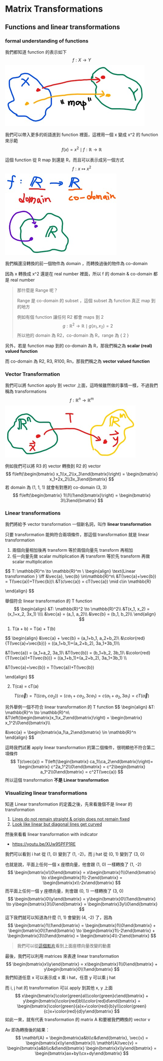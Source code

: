 # Matrix Transformations

## Functions and linear transformations

###  formal understanding of functions

我們都知道 function 的表示如下
$$
f:X\to Y
$$
![](../.gitbook/assets/function_intro.jpg)

我們可以帶入更多的術語進到 function 裡面，這裡用一個 x 變成 x^2 的 function 來示範
$$
f(x) = x^2 \mid f:\mathbb{R} \to\mathbb{R}
$$

這個 function 從 R map 到還是 R，而且可以表示成另一個方式
$$
f: x \mapsto x^2
$$
![](../.gitbook/assets/function_intro2.jpg)

我們稱還沒轉換的前一個物件為 domain ，而轉換過後的物件為 co-domain

因為 x 轉換成 x^2 還是在 real number 裡面，所以 f 的 domain & co-domain 都是 real number



> 那什麼是 Range 呢？
>
> Range 是 co-domain 的 subset ，這個 subset 為 function 真正 map 到的地方
>
> 例如有個 function 讓任何 R2 都會 maps 到 2
> $$
> g: \mathbb{R}^2 \to \mathbb{R} \mid g(x_1, x_2) =2
> $$
> 所以他的 domain 為 R2，co-domain 為 R，range 為 { 2 }



另外，若是 function map 到的 co-domain 為 R，那我們稱之為 **scalar (real) valued function** 

而 co-domain 為 R2, R3, R100, Rn，那我們稱之為 **vector valued function**



### Vector Transformation

我們可以將 function apply 到 vector 上面，這時候雖然做的事情一樣，不過我們稱為 transformations
$$
f: \mathbb{R}^n \to \mathbb{R}^m
$$
![](../.gitbook/assets/vector_transformation.jpg)

例如我們可以將 R3 的 vector 轉換到 R2 的 vector
$$
f\left(\begin{bmatrix} x_1\\x_2\\x_3\end{bmatrix}\right) = \begin{bmatrix} x_1+2x_2\\3x_3\end{bmatrix}
$$
若 domain 為 (1, 1, 1) 就會有對應的 co-domain (3, 3)
$$
f\left(\begin{bmatrix} 1\\1\\1\end{bmatrix}\right) = \begin{bmatrix} 3\\3\end{bmatrix}
$$


### Linear transformations

我們將給予 vector transformation 一個新名詞，叫作 **linear transformation**

只要 transformation 能夠符合兩項條件，那這個 transformation 就是 linear transformation

1. 兩個向量相加後再 transform 等於兩個向量先 transform 再相加
2. 任一向量先做 scalar multiplication 再 transform 等於先 transform 再做 scalar multiplication

$$
T: \mathbb{R}^n \to \mathbb{R}^m \\
\begin{align}
\text{Linear transformation } \iff &\vec{a}, \vec{b} \in\mathbb{R}^n\\
&T(\vec{a}+\vec{b}) = T(\vec{a})+T(\vec{b})\\
&T(c\vec{a}) = cT(\vec{a}) \mid c\in \mathbb{R}

\end{align}
$$

舉個符合 linear transformation 的 T function
$$
\begin{align}
&T: \mathbb{R}^2 \to \mathbb{R}^2\\
&T(x_1, x_2) = (x_1+x_2, 3x_1) \\\\
&\vec{a} = (a_1, a_2)\\
&\vec{b} = (b_1, b_2)\\
\end{align}
$$

1. T(a + b) = T(a) + T(b)

$$
\begin{align}
&\vec{a} + \vec{b} = (a_1+b_1, a_2+b_2)\\
&\color{red}{T(\vec{a}+\vec{b})} = ((a_1+b_1)+(a_2+b_2), 3a_1+3b_1)\\\\

&T(\vec{a}) = (a_1+a_2, 3a_1)\\
&T(\vec{b}) = (b_1+b_2, 3b_1)\\
&\color{red}{T(\vec{a})+T(\vec{b})} = ((a_1+b_1)+(a_2+b_2), 3a_1+3b_1) \\\\

&T(\vec{a}+\vec{b}) = T(\vec{a})+T(\vec{b})

\end{align}
$$

2. T(ca) = cT(a)

$$
T(c\vec{a}) = T((ca_1,ca_2)) = (ca_1+ca_2, 3ca_1)=c(a_1+a_2,3a_1)=cT(\vec{a})
$$



另外舉例一個不符合 linear transformation 的 T function
$$
\begin{align}
&T: \mathbb{R}^n \to \mathbb{R}^n\\
&T\left(\begin{bmatrix}x_1\\x_2\end{bmatrix}\right) = \begin{bmatrix} x_1^2\\0\end{bmatrix}\\\\

&\vec{a} = \begin{bmatrix}a_1\\a_2\end{bmatrix} \in \mathbb{R}^n
\end{align}
$$

這時我們試著 apply linear transformation 的第二個條件，很明顯他不符合第二項條件
$$
T(c\vec{a}) = T\left(\begin{bmatrix} ca_1\\ca_2\end{bmatrix}\right)=
\begin{bmatrix} c^2a_1^2\\0\end{bmatrix} = 
c^2\begin{bmatrix} a_1^2\\0\end{bmatrix} =
c^2T(\vec{a})
$$
所以這個 transformation **不是 Linear transformation**



### Visualizing linear transformations

知道 Linear transformation 的定義之後，先來看幾個不是 linear 的 transformation

1. [Lines do not remain straight & origin does not remain fixed](https://youtu.be/x1dGfxBdDlM)
2. [Look like linear but diagonal lines get curved](https://youtu.be/MgWkNwczVb0)



然後來看看 linear transformation with indicator

* https://youtu.be/XUw95PFP1RE

我們可以看到 i hat 從 (1, 0) 變到了 (1, -2)，而 j hat 從 (0, 1) 變到了 (3, 0)

也就是說，平面上任何一個 x 座標向量，他會跟 (1, 0) 一樣轉換了 (1, -2)
$$
\begin{bmatrix}x\\0\end{bmatrix} = 
x\begin{bmatrix}1\\0\end{bmatrix} \to
x\begin{bmatrix}1\\-2\end{bmatrix} =
\begin{bmatrix}x\\-2x\end{bmatrix}
$$
而平面上任何一個 y 座標向量，則會跟 (0, 1) 一樣轉換了 (3, 0)
$$
\begin{bmatrix}0\\y\end{bmatrix} = 
y\begin{bmatrix}0\\1\end{bmatrix} \to
y\begin{bmatrix}3\\0\end{bmatrix} =
\begin{bmatrix}3y\\0\end{bmatrix}
$$
這下我們就可以知道為什麼 (1, 1) 會變到 (4, -2) 了，因為
$$
\begin{bmatrix}1\\1\end{bmatrix} = 
\begin{bmatrix}1\\0\end{bmatrix} + 
\begin{bmatrix}0\\1\end{bmatrix}
\to
\begin{bmatrix}1\\-2\end{bmatrix} +
\begin{bmatrix}3\\0\end{bmatrix} =
\begin{bmatrix}4\\-2\end{bmatrix}
$$

> 我們可以從[這個影片](https://youtu.be/gNMGlQ62MBY)看到上面座標向量改變的動畫



最後，我們可以利用 matrices 來表達 linear transformation
$$
\begin{bmatrix}x\\y\end{bmatrix} = 
x\begin{bmatrix}1\\0\end{bmatrix} +
y\begin{bmatrix}0\\1\end{bmatrix}
$$
我們知道任意 x 可以表示成 x 乘 i hat，任意 y 可以乘 j hat

而 i, j hat 的 transformation 可以 apply 到其他 x, y 上面
$$
x\begin{bmatrix}\color{green}a\\\color{green}c\end{bmatrix} +
y\begin{bmatrix}\color{red}b\\\color{red}d\end{bmatrix} =
\begin{bmatrix}\color{green}{a}x+\color{red}{b}y\\\color{green}{c}x+\color{red}{d}y\end{bmatrix}
$$
如此一來，就有代表 transformation 的 matrix A 和要被我們轉換的 vector v

Av 即為轉換後的結果：
$$
\mathbf{A} = \begin{bmatrix}a&b\\c&d\end{bmatrix}, 
\vec{v} = \begin{bmatrix}x\\y\end{bmatrix}\\
\mathbf{A}\vec{v} = 
\begin{bmatrix}a&b\\c&d\end{bmatrix}
\begin{bmatrix}x\\y\end{bmatrix} =
\begin{bmatrix}ax+by\\cx+dy\end{bmatrix}
$$
